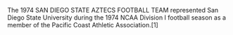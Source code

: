 The 1974 SAN DIEGO STATE AZTECS FOOTBALL TEAM represented San Diego State University during the 1974 NCAA Division I football season as a member of the Pacific Coast Athletic Association.[1]
